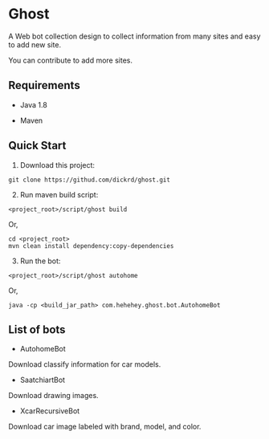 # Ghost

A Web bot collection design to collect information from many sites and easy to add new site.

You can contribute to add more sites.

## Requirements

* Java 1.8

* Maven

## Quick Start

1) Download this project:

`git clone https://githud.com/dickrd/ghost.git`

2) Run maven build script:

`<project_root>/script/ghost build`

Or,

    cd <project_root>
    mvn clean install dependency:copy-dependencies

3) Run the bot:

`<project_root>/script/ghost autohome`

Or,

`java -cp <build_jar_path> com.hehehey.ghost.bot.AutohomeBot`

## List of bots

* AutohomeBot

Download classify information for car models.

* SaatchiartBot

Download drawing images.

* XcarRecursiveBot

Download car image labeled with brand, model, and color.
